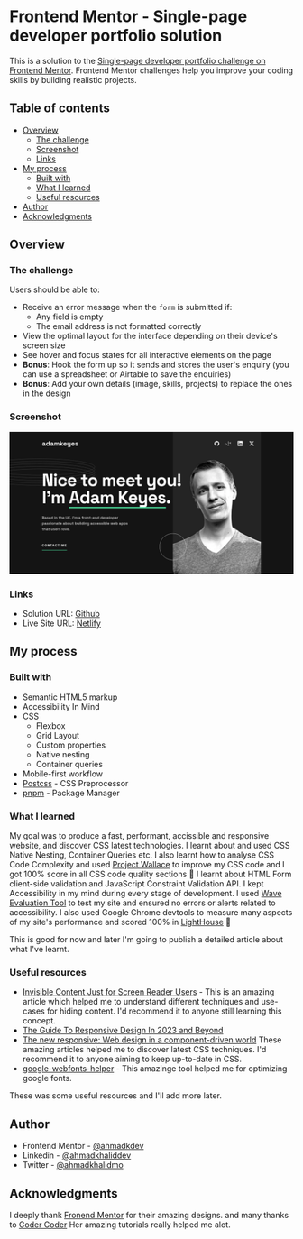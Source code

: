 # Frontend Mentor - Single-page developer portfolio solution

This is a solution to the [Single-page developer portfolio challenge on Frontend Mentor](https://www.frontendmentor.io/challenges/singlepage-developer-portfolio-bBVj2ZPi-x). Frontend Mentor challenges help you improve your coding skills by building realistic projects. 

## Table of contents

- [Overview](#overview)
  - [The challenge](#the-challenge)
  - [Screenshot](#screenshot)
  - [Links](#links)
- [My process](#my-process)
  - [Built with](#built-with)
  - [What I learned](#what-i-learned)
  - [Useful resources](#useful-resources)
- [Author](#author)
- [Acknowledgments](#acknowledgments)

## Overview

### The challenge

Users should be able to:

- Receive an error message when the `form` is submitted if:
  - Any field is empty
  - The email address is not formatted correctly
- View the optimal layout for the interface depending on their device's screen size
- See hover and focus states for all interactive elements on the page
- **Bonus**: Hook the form up so it sends and stores the user's enquiry (you can use a spreadsheet or Airtable to save the enquiries)
- **Bonus**: Add your own details (image, skills, projects) to replace the ones in the design

### Screenshot

![Screenshot of my solution](./screenshot.png)

### Links

- Solution URL: [Github](https://github.com/ahmadkdev/developer-portfolio)
- Live Site URL: [Netlify](https://your-live-site-url.com)

## My process

### Built with

- Semantic HTML5 markup
- Accessibility In Mind
- CSS
  - Flexbox
  - Grid Layout
  - Custom properties
  - Native nesting
  - Container queries
- Mobile-first workflow
- [Postcss](https://postcss.org/) - CSS Preprocessor
- [pnpm](https://pnpm.io/) - Package Manager

### What I learned

My goal was to produce a fast, performant, accissible and responsive website, and discover CSS latest technologies.
I learnt about and used CSS Native Nesting, Container Queries etc.
I also learnt how to analyse CSS Code Complexity and used [Project Wallace](https://www.projectwallace.com/) to improve my CSS code and I got 100% score in all CSS code quality sections 🎉
I learnt about HTML Form client-side validation and JavaScript Constraint Validation API.
I kept Accessibility in my mind during every stage of development. I used [Wave Evaluation Tool](https://wave.webaim.org/) to test my site and ensured no errors or alerts related to accessibility.
I also used Google Chrome devtools to measure many aspects of my site's performance and scored 100% in [LightHouse](https://developer.chrome.com/docs/lighthouse/overview) 🎉

This is good for now and later I'm going to publish a detailed article about what I've learnt.

### Useful resources

- [Invisible Content Just for Screen Reader Users](https://webaim.org/techniques/css/invisiblecontent/) - This is an amazing article which helped me to understand different techniques and use-cases for hiding content. I'd recommend it to anyone still learning this concept.
- [The Guide To Responsive Design In 2023 and Beyond](https://ishadeed.com/article/responsive-design/)
- [The new responsive: Web design in a component-driven world](https://web.dev/articles/new-responsive) These amazing articles helped me to discover latest CSS techniques. I'd recommend it to anyone aiming to keep up-to-date in CSS.
- [google-webfonts-helper](https://gwfh.mranftl.com/fonts) - This amazinge tool helped me for optimizing google fonts.

These was some useful resources and I'll add more later.

## Author

- Frontend Mentor - [@ahmadkdev](https://www.frontendmentor.io/profile/ahmadkdev)
- Linkedin - [@ahmadkhaliddev](https://www.linkedin.com/in/ahmadkhaliddev/)
- Twitter - [@ahmadkhalidmo](https://twitter.com/ahmadkhalidmo)

## Acknowledgments

I deeply thank [Fronend Mentor](https://www.frontendmentor.io) for their amazing designs.
and many thanks to [Coder Coder](https://www.youtube.com/@TheCoderCoder) Her amazing tutorials really helped me alot.
